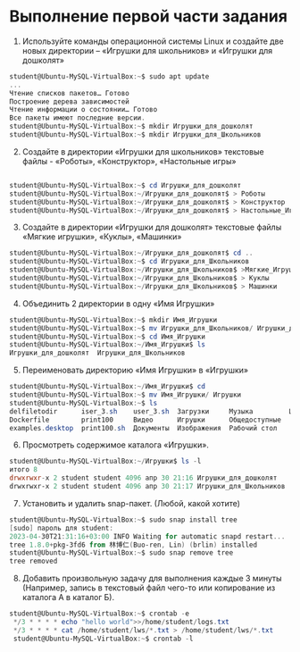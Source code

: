 # Выполнение первой части задания

1. Используйте команды операционной системы Linux и создайте две новых директории – «Игрушки для школьников» и «Игрушки для дошколят»  
```powershell
student@Ubuntu-MySQL-VirtualBox:~$ sudo apt update
...                            
Чтение списков пакетов… Готово
Построение дерева зависимостей       
Чтение информации о состоянии… Готово
Все пакеты имеют последние версии.
student@Ubuntu-MySQL-VirtualBox:~$ mkdir Игрушки_для_дошколят
student@Ubuntu-MySQL-VirtualBox:~$ mkdir Игрушки_для_Школьников
```
2. Создайте в директории «Игрушки для школьников» текстовые файлы - «Роботы», «Конструктор», «Настольные игры»

```powershell

student@Ubuntu-MySQL-VirtualBox:~$ cd Игрушки_для_дошколят
student@Ubuntu-MySQL-VirtualBox:~/Игрушки_для_дошколят$ > Роботы
student@Ubuntu-MySQL-VirtualBox:~/Игрушки_для_дошколят$ > Конструктор
student@Ubuntu-MySQL-VirtualBox:~/Игрушки_для_дошколят$ > Настольные_Игры

```
3. Создайте в директории «Игрушки для дошколят» текстовые файлы «Мягкие игрушки», «Куклы», «Машинки»

```powershell 
student@Ubuntu-MySQL-VirtualBox:~/Игрушки_для_дошколят$ cd ..
student@Ubuntu-MySQL-VirtualBox:~$ cd Игрушки_для_Школьников
student@Ubuntu-MySQL-VirtualBox:~/Игрушки_для_Школьников$ >Мягкие_Игрушки
student@Ubuntu-MySQL-VirtualBox:~/Игрушки_для_Школьников$ > Куклы
student@Ubuntu-MySQL-VirtualBox:~/Игрушки_для_Школьников$ > Машинки
```
4. Объединить 2 директории в одну «Имя Игрушки»  

```powershell
student@Ubuntu-MySQL-VirtualBox:~$ mkdir Имя_Игрушки
student@Ubuntu-MySQL-VirtualBox:~$ mv Игрушки_для_Школьников/ Игрушки_для_дошколят/ Имя_Игрушки/
student@Ubuntu-MySQL-VirtualBox:~$ cd Имя_Игрушки
student@Ubuntu-MySQL-VirtualBox:~/Имя_Игрушки$ ls
Игрушки_для_дошколят  Игрушки_для_Школьников
```
5. Переименовать директорию «Имя Игрушки» в «Игрушки»
```powershell
student@Ubuntu-MySQL-VirtualBox:~/Имя_Игрушки$ cd 
student@Ubuntu-MySQL-VirtualBox:~$ mv Имя_Игрушки/ Игрушки
student@Ubuntu-MySQL-VirtualBox:~$ ls
delfiletodir      iser_3.sh    user_3.sh  Загрузки     Музыка         Шаблоны
Dockerfile        print100     Видео      Игрушки      Общедоступные
examples.desktop  print100.sh  Документы  Изображения  Рабочий стол

```
6. Просмотреть содержимое каталога «Игрушки».
```powershell
student@Ubuntu-MySQL-VirtualBox:~/Игрушки$ ls -l
итого 8
drwxrwxr-x 2 student student 4096 апр 30 21:16 Игрушки_для_дошколят
drwxrwxr-x 2 student student 4096 апр 30 21:17 Игрушки_для_Школьников
```
7. Установить и удалить snap-пакет. (Любой, какой хотите)  

```powershell
student@Ubuntu-MySQL-VirtualBox:~$ sudo snap install tree
[sudo] пароль для student: 
2023-04-30T21:31:16+03:00 INFO Waiting for automatic snapd restart...
tree 1.8.0+pkg-3fd6 from 林博仁(Buo-ren, Lin) (brlin) installed
student@Ubuntu-MySQL-VirtualBox:~$ sudo snap remove tree
tree removed

```
8. Добавить произвольную задачу для выполнения каждые 3 минуты  
(Например, запись в текстовый файл чего-то или копирование из каталога А в каталог Б).
```powershell
student@Ubuntu-MySQL-VirtualBox:~$ crontab -e
 */3 * * * * echo "hello world">>/home/student/logs.txt
 */3 * * * * cat /home/student/lws/*.txt > /home/student/lws/*.txt
 student@Ubuntu-MySQL-VirtualBox:~$ crontab -l

```